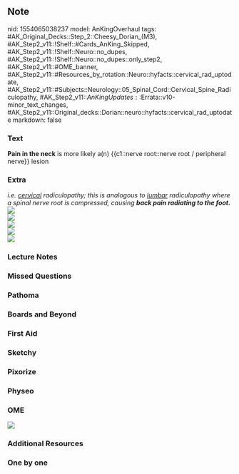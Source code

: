 ## Note
nid: 1554065038237
model: AnKingOverhaul
tags: #AK_Original_Decks::Step_2::Cheesy_Dorian_(M3), #AK_Step2_v11::!Shelf::#Cards_AnKing_Skipped, #AK_Step2_v11::!Shelf::Neuro::no_dupes, #AK_Step2_v11::!Shelf::Neuro::no_dupes::only_step2, #AK_Step2_v11::#OME_banner, #AK_Step2_v11::#Resources_by_rotation::Neuro::hyfacts::cervical_rad_uptodate, #AK_Step2_v11::#Subjects::Neurology::05_Spinal_Cord::Cervical_Spine_Radiculopathy, #AK_Step2_v11::$AnKingUpdates::$Errata::v10-minor_text_changes, #AK_Step2_v11::Original_decks::Dorian::neuro::hyfacts::cervical_rad_uptodate
markdown: false

### Text
<b>Pain in the neck</b> is more likely a(n) {{c1::nerve root::nerve
root / peripheral nerve}} lesion

### Extra
<div>
  <i>i.e. <u>cervical</u> radiculopathy; this is analogous to
  <u>lumbar</u> radiculopathy where a spinal nerve root is
  compressed, causing <b>back pain radiating to the foot.</b></i>
</div>
<div>
  <i><img src="paste-2455286774235137.jpg"></i>
</div><i><img src="paste-2769446452068353.jpg"></i>
<div>
  <i><img src="Causes_cervical_radiculopat.jpg"></i>
  <div>
    <i><img src="paste-283046934741508.jpg"></i>
  </div>
  <div>
    <i><img src="paste-2408712148877313.jpg"></i>
  </div>
</div>

### Lecture Notes


### Missed Questions


### Pathoma


### Boards and Beyond


### First Aid


### Sketchy


### Pixorize


### Physeo


### OME
<div class="ome-widget">
  <a href="https://onlinemeded.org?ref=anki"><img src=
  "_OME_AnkiFlashcards_General_7.png"></a>
</div>

### Additional Resources


### One by one

